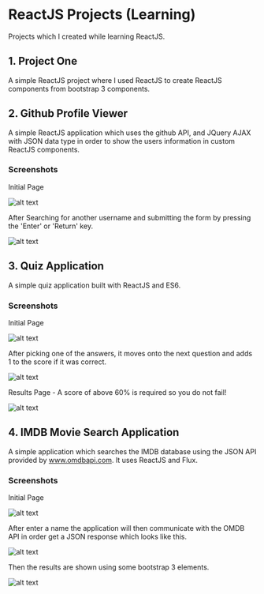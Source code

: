 # ReactJS Projects (Learning)
Projects which I created while learning ReactJS.

## 1. Project One
A simple ReactJS project where I used ReactJS to create ReactJS components from bootstrap 3 components.

## 2. Github Profile Viewer
A simple ReactJS application which uses the github API, and JQuery AJAX with JSON data type in order to show the users information in custom ReactJS components.

### Screenshots
Initial Page

![alt text](http://i.imgur.com/LjKbHCg.png 'Initial Page')

After Searching for another username and submitting the form by pressing the 'Enter' or 'Return' key.

![alt text](http://i.imgur.com/PFvVp7y.png 'Search for another user')

## 3. Quiz Application
A simple quiz application built with ReactJS and ES6.

### Screenshots
Initial Page

![alt text](http://i.imgur.com/WRr6KsQ.png 'Initial Page')

After picking one of the answers, it moves onto the next question and adds 1 to the score if it was correct.

![alt text](http://i.imgur.com/Mue1BSW.png 'Next Question')

Results Page - A score of above 60% is required so you do not fail!

![alt text](http://i.imgur.com/XqyyIrD.png 'Results Page')

## 4. IMDB Movie Search Application
A simple application which searches the IMDB database using the JSON API provided by www.omdbapi.com. It uses ReactJS and Flux.

### Screenshots
Initial Page

![alt text](http://i.imgur.com/gUWFPVo.png 'Initial Page')

After enter a name the application will then communicate with the OMDB API in order get a JSON response which looks like this.

![alt text](http://i.imgur.com/9uil5js.png 'JSON Response')

Then the results are shown using some bootstrap 3 elements.

![alt text](http://i.imgur.com/1rp4BfI.png 'Movie Search Results')
